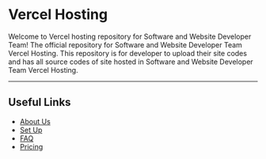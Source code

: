 <h1>Vercel Hosting</h1>
<p>Welcome to Vercel hosting repository for Software and Website Developer Team! The official repository for Software and Website Developer Team Vercel Hosting. This repository is for developer to upload their site codes and has all source codes of site hosted in Software and Website Developer Team Vercel Hosting.</p>
<hr>
<h2>Useful Links</h2>
<ul>
  <li><a href="About.md">About Us</a></li>
  <li><a href="Set Up.md">Set Up</a></li>
  <li><a href="FAQ.md">FAQ</a></li>
  <li><a href="Pricing.md">Pricing</a></li>
</ul>
